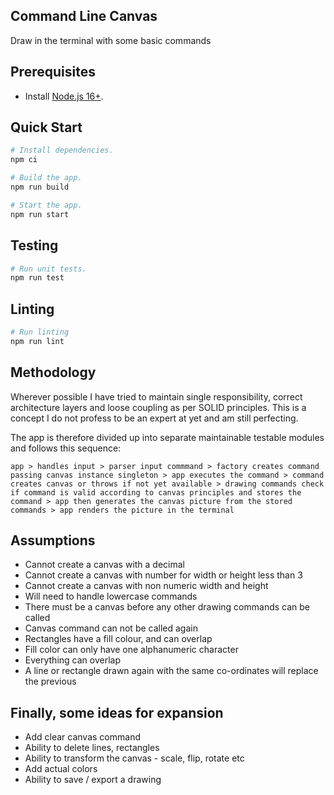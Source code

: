 ## Command Line Canvas
Draw in the terminal with some basic commands


## Prerequisites

- Install [Node.js 16+](https://nodejs.dev/).

## Quick Start

```sh
# Install dependencies.
npm ci

# Build the app.
npm run build

# Start the app.
npm run start
```

## Testing

```sh
# Run unit tests.
npm run test
```

## Linting
```sh
# Run linting
npm run lint
```

## Methodology

Wherever possible I have tried to maintain single responsibility, correct architecture layers and loose coupling as per SOLID principles. This is a concept I do not profess to be an expert at yet and am still perfecting.

The app is therefore divided up into separate maintainable testable modules and follows this sequence:

`app > handles input > parser input commmand > factory creates command passing canvas instance singleton > app executes the command > command creates canvas or throws if not yet available > drawing commands check if command is valid according to canvas principles and stores the command > app then generates the canvas picture from the stored commands > app renders the picture in the terminal`

## Assumptions

* Cannot create a canvas with a decimal
* Cannot create a canvas with number for width or height less than 3
* Cannot create a canvas with non numeric width and height
* Will need to handle lowercase commands
* There must be a canvas before any other drawing commands can be called
* Canvas command can not be called again
* Rectangles have a fill colour, and can overlap
* Fill color can only have one alphanumeric character
* Everything can overlap
* A line or rectangle drawn again with the same co-ordinates will replace the previous

## Finally, some ideas for expansion

* Add clear canvas command
* Ability to delete lines, rectangles
* Ability to transform the canvas - scale, flip, rotate etc
* Add actual colors
* Ability to save / export a drawing
